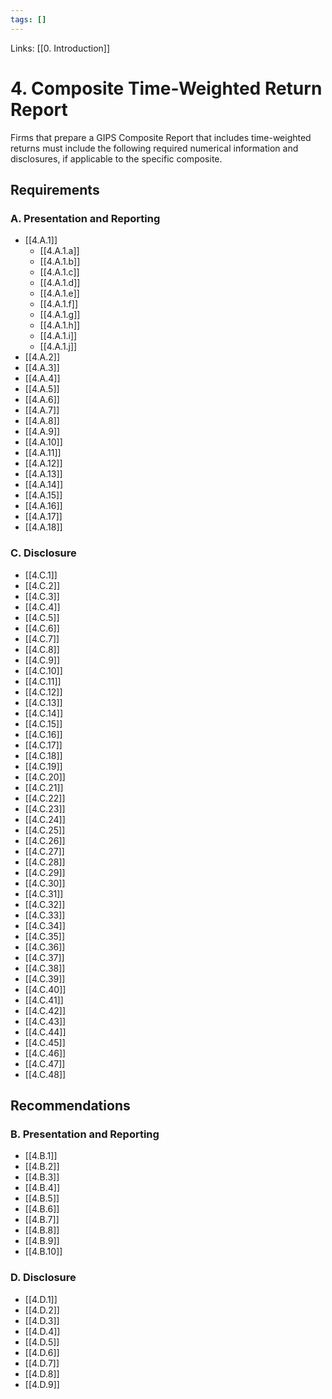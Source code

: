 ```yaml
---
tags: []
---
```

Links: [[0. Introduction]]
# 4. Composite Time-Weighted Return Report
Firms that prepare a GIPS Composite Report that includes time-weighted returns must include the following required numerical information and disclosures, if applicable to the specific composite.
## Requirements
### A. Presentation and Reporting
- [[4.A.1]]
	- [[4.A.1.a]]
	- [[4.A.1.b]]
	- [[4.A.1.c]]
	- [[4.A.1.d]]
	- [[4.A.1.e]]
	- [[4.A.1.f]]
	- [[4.A.1.g]]
	- [[4.A.1.h]]
	- [[4.A.1.i]]
	- [[4.A.1.j]]
- [[4.A.2]]
- [[4.A.3]]
- [[4.A.4]]
- [[4.A.5]]
- [[4.A.6]]
- [[4.A.7]]
- [[4.A.8]]
- [[4.A.9]]
- [[4.A.10]]
- [[4.A.11]]
- [[4.A.12]]
- [[4.A.13]]
- [[4.A.14]]
- [[4.A.15]]
- [[4.A.16]]
- [[4.A.17]]
- [[4.A.18]]
### C. Disclosure
- [[4.C.1]]
- [[4.C.2]]
- [[4.C.3]]
- [[4.C.4]]
- [[4.C.5]]
- [[4.C.6]]
- [[4.C.7]]
- [[4.C.8]]
- [[4.C.9]]
- [[4.C.10]]
- [[4.C.11]]
- [[4.C.12]]
- [[4.C.13]]
- [[4.C.14]]
- [[4.C.15]]
- [[4.C.16]]
- [[4.C.17]]
- [[4.C.18]]
- [[4.C.19]]
- [[4.C.20]]
- [[4.C.21]]
- [[4.C.22]]
- [[4.C.23]]
- [[4.C.24]]
- [[4.C.25]]
- [[4.C.26]]
- [[4.C.27]]
- [[4.C.28]]
- [[4.C.29]]
- [[4.C.30]]
- [[4.C.31]]
- [[4.C.32]]
- [[4.C.33]]
- [[4.C.34]]
- [[4.C.35]]
- [[4.C.36]]
- [[4.C.37]]
- [[4.C.38]]
- [[4.C.39]]
- [[4.C.40]]
- [[4.C.41]]
- [[4.C.42]]
- [[4.C.43]]
- [[4.C.44]]
- [[4.C.45]]
- [[4.C.46]]
- [[4.C.47]]
- [[4.C.48]]
## Recommendations
### B. Presentation and Reporting
- [[4.B.1]]
- [[4.B.2]]
- [[4.B.3]]
- [[4.B.4]]
- [[4.B.5]]
- [[4.B.6]]
- [[4.B.7]]
- [[4.B.8]]
- [[4.B.9]]
- [[4.B.10]]
### D. Disclosure
- [[4.D.1]]
- [[4.D.2]]
- [[4.D.3]]
- [[4.D.4]]
- [[4.D.5]]
- [[4.D.6]]
- [[4.D.7]]
- [[4.D.8]]
- [[4.D.9]]